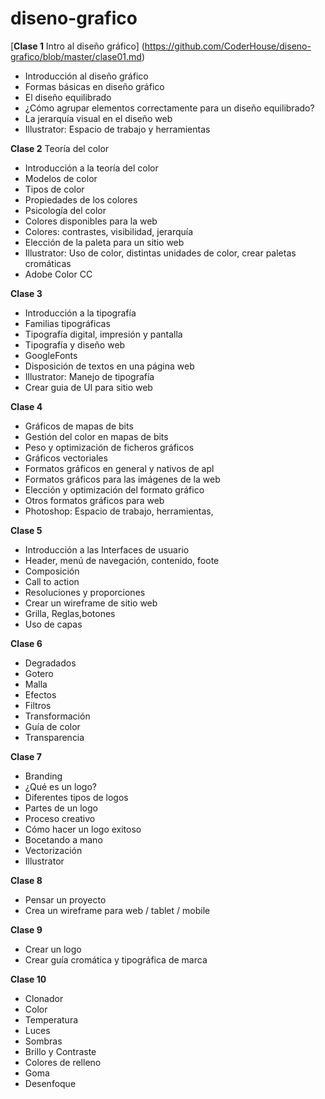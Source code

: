 # diseno-grafico

[**Clase 1** Intro al diseño gráfico] (https://github.com/CoderHouse/diseno-grafico/blob/master/clase01.md)
  - Introducción al diseño gráfico
  - Formas básicas en diseño gráfico
  - El diseño equilibrado
  - ¿Cómo agrupar elementos correctamente para un diseño equilibrado?
  - La jerarquía visual en el diseño web
  - Illustrator: Espacio de trabajo y herramientas

**Clase 2** Teoría del color
  - Introducción a la teoría del color
  - Modelos de color
  - Tipos de color
  - Propiedades de los colores
  - Psicología del color
  - Colores disponibles para la web
  - Colores: contrastes, visibilidad, jerarquía
  - Elección de la paleta para un sitio web
  - Illustrator: Uso de color, distintas unidades de color, crear paletas cromáticas
  - Adobe Color CC
  
**Clase 3**
- Introducción a la tipografía			
- Familias tipográficas			
- Tipografía digital, impresión y pantalla			
- Tipografía y diseño web			
- GoogleFonts			
- Disposición de textos en una página web			
- Illustrator: Manejo de tipografía			
- Crear guia de UI para sitio web

**Clase 4**
- Gráficos de mapas de bits			
- Gestión del color en mapas de bits			
- Peso y optimización de ficheros gráficos			
- Gráficos vectoriales			
- Formatos gráficos en general y nativos de apl			
- Formatos gráficos para las imágenes de la web			
- Elección y optimización del formato gráfico			
- Otros formatos gráficos para web			
- Photoshop: Espacio de trabajo, herramientas,

**Clase 5**
- Introducción a las Interfaces de usuario			
- Header, menú de navegación, contenido, foote			
- Composición			
- Call to action			
- Resoluciones y proporciones			
- Crear un wireframe de sitio web			
- Grilla, Reglas,botones			
- Uso de capas

**Clase 6**
- Degradados			
- Gotero			
- Malla			
- Efectos			
- Filtros			
- Transformación			
- Guía de color			
- Transparencia

**Clase 7**
- Branding			
- ¿Qué es un logo?			
- Diferentes tipos de logos			
- Partes de un logo			
- Proceso creativo			
- Cómo hacer un logo exitoso			
- Bocetando a mano			
- Vectorización			
- Illustrator

**Clase 8**
- Pensar un proyecto			
- Crea un wireframe para web / tablet / mobile

**Clase 9**
- Crear un logo			
- Crear guía cromática y tipográfica de marca

**Clase 10**
- Clonador			
- Color			
- Temperatura			
- Luces			
- Sombras			
- Brillo y Contraste			
- Colores de relleno			
- Goma			
- Desenfoque



